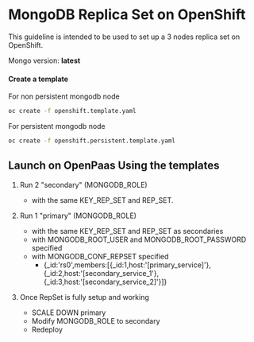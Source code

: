 # MongoDB Replica Set on OpenShift

This guideline is intended to be used to set up a 3 nodes replica set on OpenShift.

Mongo version:  **latest**

#### Create a template

For non persistent mongodb node
```sh
oc create -f openshift.template.yaml
```

For persistent mongodb node
```sh
oc create -f openshift.persistent.template.yaml
```

## Launch on OpenPaas Using the templates

1. Run 2 "secondary" (MONGODB_ROLE)
    * with the same KEY_REP_SET and REP_SET.

2. Run 1 "primary" (MONGODB_ROLE)
    * with the same KEY_REP_SET and REP_SET as secondaries
    * with MONGODB_ROOT_USER and MONGODB_ROOT_PASSWORD specified
    * with MONGODB_CONF_REPSET specified
        * {_id:'rs0',members:[{_id:1,host:'[primary_service]'},{_id:2,host:'[secondary_service_1'},{_id:3,host:'[secondary_service_2]'}]}

3. Once RepSet is fully setup and working
    * SCALE DOWN primary
    * Modify MONGODB_ROLE to secondary
    * Redeploy
